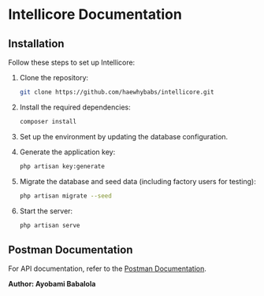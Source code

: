 # Intellicore Documentation

## Installation

Follow these steps to set up Intellicore:

1. Clone the repository:

    ```sh
    git clone https://github.com/haewhybabs/intellicore.git
    ```

2. Install the required dependencies:

    ```sh
    composer install
    ```

3. Set up the environment by updating the database configuration.

4. Generate the application key:

    ```sh
    php artisan key:generate
    ```

5. Migrate the database and seed data (including factory users for testing):

    ```sh
    php artisan migrate --seed
    ```

6. Start the server:

    ```sh
    php artisan serve
    ```

## Postman Documentation

For API documentation, refer to the [Postman Documentation](https://documenter.getpostman.com/view/5742682/2s9Xy5MAmQ).

**Author: Ayobami Babalola**
